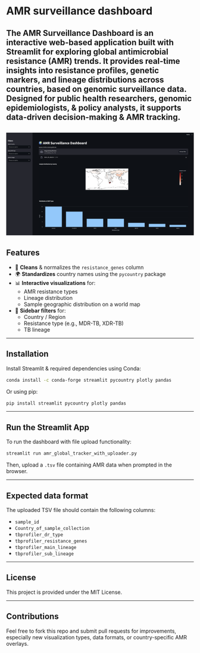 # AMR surveillance dashboard

The **AMR Surveillance Dashboard** is an interactive web-based application built with Streamlit for exploring global antimicrobial resistance (AMR) trends. It provides real-time insights into resistance profiles, genetic markers, and lineage distributions across countries, based on genomic surveillance data. Designed for public health researchers, genomic epidemiologists, & policy analysts, it supports data-driven decision-making & AMR tracking.
---
![Results](data/Global_AMR_Tracker_Dashbaord.png)
---

## Features

- 🧼 **Cleans** & normalizes the `resistance_genes` column
- 🌍 **Standardizes** country names using the `pycountry` package
- 📊 **Interactive visualizations** for:
  - AMR resistance types
  - Lineage distribution
  - Sample geographic distribution on a world map
- 🧭 **Sidebar filters** for:
  - Country / Region
  - Resistance type (e.g., MDR-TB, XDR-TB)
  - TB lineage

---

## Installation

Install Streamlit & required dependencies using Conda:

```bash
conda install -c conda-forge streamlit pycountry plotly pandas
```

Or using pip:

```bash
pip install streamlit pycountry plotly pandas
```

---

## Run the Streamlit App

To run the dashboard with file upload functionality:

```bash
streamlit run amr_global_tracker_with_uploader.py

```

Then, upload a `.tsv` file containing AMR data when prompted in the browser.

---

## Expected data format

The uploaded TSV file should contain the following columns:

- `sample_id`
- `Country_of_sample_collection`
- `tbprofiler_dr_type`
- `tbprofiler_resistance_genes`
- `tbprofiler_main_lineage`
- `tbprofiler_sub_lineage`

---

## License

This project is provided under the MIT License.

---

## Contributions

Feel free to fork this repo and submit pull requests for improvements, especially new visualization types, data formats, or country-specific AMR overlays.
